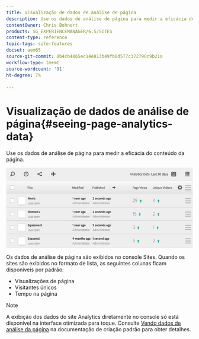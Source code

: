 ```yaml
---
title: Visualização de dados de análise de página
description: Use os dados de análise de página para medir a eficácia do conteúdo da página.
contentOwner: Chris Bohnert
products: SG_EXPERIENCEMANAGER/6.5/SITES
content-type: reference
topic-tags: site-features
docset: aem65
source-git-commit: 8b4cb4065ec14e813b49fb0d577c372790c9b21a
workflow-type: tm+mt
source-wordcount: '91'
ht-degree: 7%

---
```



# Visualização de dados de análise de página{#seeing-page-analytics-data}

Use os dados de análise de página para medir a eficácia do conteúdo da página.

![chlimage_1-80](assets/chlimage_1-80.png)

Os dados de análise de página são exibidos no console Sites. Quando os sites são exibidos no formato de lista, as seguintes colunas ficam disponíveis por padrão:

* Visualizações de página
* Visitantes únicos
* Tempo na página

>[!NOTE]
>
>A exibição dos dados do site Analytics diretamente no console só está disponível na interface otimizada para toque. Consulte [Vendo dados de análise da página](/help/sites-authoring/page-analytics-using.md) na documentação de criação padrão para obter detalhes.
